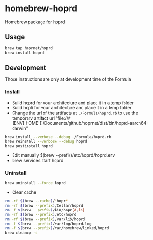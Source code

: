 # homebrew-hoprd
Homebrew package for hoprd

## Usage

```bash
brew tap hoprnet/hoprd
brew install hoprd

```

## Development

Those instructions are only at development time of the Formula

### Install

- Build hoprd for your architecture and place it in a temp folder
- Build hopli for your architecture and place it in a temp folder
- Change the url of the artifacts at `./Formula/hoprd.rb` to use the temporary artifact
    url "file://#{ENV['HOME']}/Documents/github/hoprnet/dist/bin/hoprd-aarch64-darwin"

```bash
brew install --verbose --debug ./Formula/hoprd.rb
brew reinstall --verbose --debug hoprd
brew postinstall hoprd
```

- Edit manually $(brew --prefix)/etc/hoprd/hoprd.env
- brew services start hoprd

### Uninstall

```bash
brew uninstall --force hoprd
```

- Clear cache

```bash
rm -rf $(brew --cache)/*hopr*
rm -rf $(brew --prefix)/Cellar/hoprd
rm -f $(brew --prefix)/bin/hopr{d,li}
rm -rf $(brew --prefix)/etc/hoprd
rm -rf $(brew --prefix)/var/lib/hoprd
rm -f $(brew --prefix)/var/log/hoprd.log
rm -f $(brew --prefix)/var/homebrew/linked/hoprd
brew cleanup -s
```
